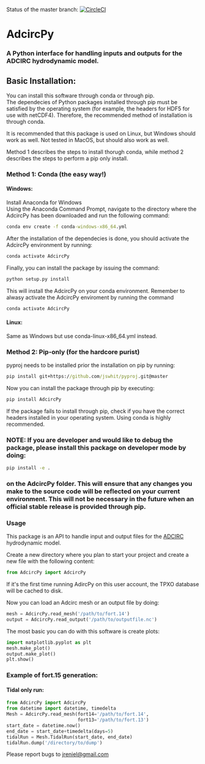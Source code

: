 Status of the master branch: [![CircleCI](https://circleci.com/gh/jreniel/AdcircPy/tree/master.svg?style=svg)](https://circleci.com/gh/jrenielc/AdcircPy/tree/master)

# AdcircPy </h1>
### A Python interface for handling inputs and outputs for the ADCIRC hydrodynamic model. 

## Basic Installation:
You can install this software through conda or through pip.</br>
The dependecies of Python packages installed through pip must be satisfied by the operating system (for example, the headers for HDF5 for use with netCDF4). Therefore, the recommended method of installation is through conda. </br>

It is recommended that this package is used on Linux, but Windows should work as well. Not tested in MacOS, but should also work as well.</br>


Method 1 describes the steps to install thorugh conda, while method 2 describes the steps to perform a pip only install.

### Method 1: Conda (the easy way!)
#### Windows:
Install Anaconda for Windows</br>
Using the Anaconda Command Prompt, navigate to the directory where the AdcircPy has been downloaded and run the following command:
```cmd
conda env create -f conda-windows-x86_64.yml
```
After the installation of the dependecies is done, you should activate the AdcircPy environment by running:
```cmd
conda activate AdcircPy
```
Finally, you can install the package by issuing the command:
```cmd
python setup.py install
```
This will install the AdcircPy on your conda environment. Remember to alwasy activate the AdcircPy enviroment by running the command
```cmd
conda activate AdcircPy
```
#### Linux:
Same as Windows but use conda-linux-x86_64.yml instead.

### Method 2: Pip-only (for the hardcore purist)

pyproj needs to be installed prior the installation on pip by running:</br>

```cmd
pip install git+https://github.com/jswhit/pyproj.git@master
```

Now you can install the package through pip by executing:
```cmd
pip install AdcircPy
```
If the package fails to install through pip, check if you have the correct headers installed in your operating system. Using conda is highly recommended.

### NOTE: If you are developer and would like to debug the package, please install this package on developer mode by doing:
```cmd
pip install -e .
```
### on the AdcircPy folder. This will ensure that any changes you make to the source code will be reflected on your current environment. This will not be necessary in the future when an official stable release is provided through pip.

### Usage


This package is an API to handle input and output files for the [ADCIRC](http://adcirc.org) hydrodynamic model. 

Create a new directory where you plan to start your project and create a new file with the following content:

```Python
from AdcircPy import AdcircPy
```

If it's the first time running AdircPy on this user account, the TPXO database will be cached to disk.

Now you can load an Adcirc mesh or an output file by doing: 

```Python
mesh = AdcircPy.read_mesh('/path/to/fort.14')
output = AdcircPy.read_output('/path/to/outputfile.nc')
```

The most basic you can do with this software is create plots:

```Python
import matplotlib.pyplot as plt 
mesh.make_plot()
output.make_plot()
plt.show()
```

### Example of fort.15 generation:
#### Tidal only run:

```Python
from AdcircPy import AdcircPy
from datetime import datetime, timedelta
Mesh = AdcircPy.read_mesh(fort14='/path/to/fort.14',
	                      fort13='/path/to/fort.13')
start_date = datetime.now()
end_date = start_date+timedelta(days=5)
tidalRun = Mesh.TidalRun(start_date, end_date)
tidalRun.dump('/directory/to/dump')
```


Please report bugs to jreniel@gmail.com